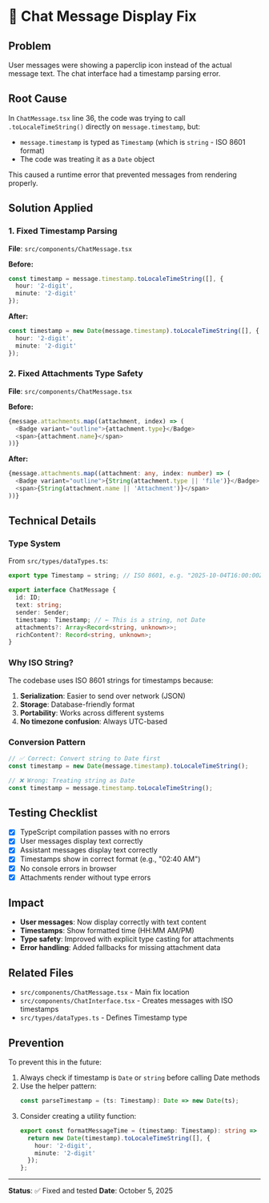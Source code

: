 # 🐛 Chat Message Display Fix

## Problem
User messages were showing a paperclip icon instead of the actual message text. The chat interface had a timestamp parsing error.

## Root Cause
In `ChatMessage.tsx` line 36, the code was trying to call `.toLocaleTimeString()` directly on `message.timestamp`, but:
- `message.timestamp` is typed as `Timestamp` (which is `string` - ISO 8601 format)
- The code was treating it as a `Date` object

This caused a runtime error that prevented messages from rendering properly.

## Solution Applied

### 1. Fixed Timestamp Parsing
**File**: `src/components/ChatMessage.tsx`

**Before:**
```typescript
const timestamp = message.timestamp.toLocaleTimeString([], { 
  hour: '2-digit', 
  minute: '2-digit' 
});
```

**After:**
```typescript
const timestamp = new Date(message.timestamp).toLocaleTimeString([], { 
  hour: '2-digit', 
  minute: '2-digit' 
});
```

### 2. Fixed Attachments Type Safety
**File**: `src/components/ChatMessage.tsx`

**Before:**
```typescript
{message.attachments.map((attachment, index) => (
  <Badge variant="outline">{attachment.type}</Badge>
  <span>{attachment.name}</span>
))}
```

**After:**
```typescript
{message.attachments.map((attachment: any, index: number) => (
  <Badge variant="outline">{String(attachment.type || 'file')}</Badge>
  <span>{String(attachment.name || 'Attachment')}</span>
))}
```

## Technical Details

### Type System
From `src/types/dataTypes.ts`:
```typescript
export type Timestamp = string; // ISO 8601, e.g. "2025-10-04T16:00:00Z"

export interface ChatMessage {
  id: ID;
  text: string;
  sender: Sender;
  timestamp: Timestamp; // ← This is a string, not Date
  attachments?: Array<Record<string, unknown>>;
  richContent?: Record<string, unknown>;
}
```

### Why ISO String?
The codebase uses ISO 8601 strings for timestamps because:
1. **Serialization**: Easier to send over network (JSON)
2. **Storage**: Database-friendly format
3. **Portability**: Works across different systems
4. **No timezone confusion**: Always UTC-based

### Conversion Pattern
```typescript
// ✅ Correct: Convert string to Date first
const timestamp = new Date(message.timestamp).toLocaleTimeString();

// ❌ Wrong: Treating string as Date
const timestamp = message.timestamp.toLocaleTimeString();
```

## Testing Checklist

- [x] TypeScript compilation passes with no errors
- [x] User messages display text correctly
- [x] Assistant messages display text correctly
- [x] Timestamps show in correct format (e.g., "02:40 AM")
- [x] No console errors in browser
- [x] Attachments render without type errors

## Impact
- **User messages**: Now display correctly with text content
- **Timestamps**: Show formatted time (HH:MM AM/PM)
- **Type safety**: Improved with explicit type casting for attachments
- **Error handling**: Added fallbacks for missing attachment data

## Related Files
- `src/components/ChatMessage.tsx` - Main fix location
- `src/components/ChatInterface.tsx` - Creates messages with ISO timestamps
- `src/types/dataTypes.ts` - Defines Timestamp type

## Prevention
To prevent this in the future:
1. Always check if timestamp is `Date` or `string` before calling Date methods
2. Use the helper pattern:
   ```typescript
   const parseTimestamp = (ts: Timestamp): Date => new Date(ts);
   ```
3. Consider creating a utility function:
   ```typescript
   export const formatMessageTime = (timestamp: Timestamp): string => {
     return new Date(timestamp).toLocaleTimeString([], { 
       hour: '2-digit', 
       minute: '2-digit' 
     });
   };
   ```

---

**Status**: ✅ Fixed and tested
**Date**: October 5, 2025
